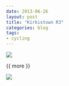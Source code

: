 ```yaml
---
date: 2013-06-26
layout: post
title: "Kirkistown R3"
categories: blog 
tags:
- cycling
---
```


![](/images/2013/2013-06-26-kirkistown-r3.jpg)

{{ more }} 

![](/images/2013/2013-06-26-kirkistown-r3-2.jpg)
